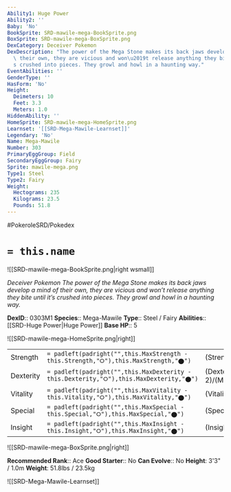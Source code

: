 ```yaml
---
Ability1: Huge Power
Ability2: ''
Baby: 'No'
BookSprite: SRD-mawile-mega-BookSprite.png
BoxSprite: SRD-mawile-mega-BoxSprite.png
DexCategory: Deceiver Pokemon
DexDescription: "The power of the Mega Stone makes its back jaws develop a mind of\
  \ their own, they are vicious and won\u2019t release anything they bite until it\u2019\
  s crushed into pieces. They growl and howl in a haunting way."
EventAbilities: ''
GenderType: ''
HasForm: 'No'
Height:
  Deimeters: 10
  Feet: 3.3
  Meters: 1.0
HiddenAbility: ''
HomeSprite: SRD-mawile-mega-HomeSprite.png
Learnset: '[[SRD-Mega-Mawile-Learnset]]'
Legendary: 'No'
Name: Mega-Mawile
Number: 303
PrimaryEggGroup: Field
SecondaryEggGroup: Fairy
Sprite: mawile-mega.png
Type1: Steel
Type2: Fairy
Weight:
  Hectograms: 235
  Kilograms: 23.5
  Pounds: 51.8
---
```


#PokeroleSRD/Pokedex

# `= this.name`

![[SRD-mawile-mega-BookSprite.png|right wsmall]]

*Deceiver Pokemon*
*The power of the Mega Stone makes its back jaws develop a mind of their own, they are vicious and won’t release anything they bite until it’s crushed into pieces. They growl and howl in a haunting way.*

**DexID**:: 0303M1
**Species**:: Mega-Mawile
**Type**:: Steel / Fairy
**Abilities**:: [[SRD-Huge Power|Huge Power]]
**Base HP**:: 5

![[SRD-mawile-mega-HomeSprite.png|right]]

|           |                                                                                        |                                          |
| --------- | -------------------------------------------------------------------------------------- | ---------------------------------------- |
| Strength  | `= padleft(padright("",this.MaxStrength - this.Strength,"⭘"),this.MaxStrength,"⬤")`    | (Strength::3)/(MaxStrength::6)   |
| Dexterity | `= padleft(padright("",this.MaxDexterity - this.Dexterity,"⭘"),this.MaxDexterity,"⬤")` | (Dexterity:: 2)/(MaxDexterity::4) |
| Vitality  | `= padleft(padright("",this.MaxVitality - this.Vitality,"⭘"),this.MaxVitality,"⬤")`    | (Vitality::3)/(MaxVitality::7)   |
| Special   | `= padleft(padright("",this.MaxSpecial - this.Special,"⭘"),this.MaxSpecial,"⬤")`       | (Special::2)/(MaxSpecial::4)     |
| Insight   | `= padleft(padright("",this.MaxInsight - this.Insight,"⭘"),this.MaxInsight,"⬤")`       | (Insight::3)/(MaxInsight::6)     |

![[SRD-mawile-mega-BoxSprite.png|right]]

**Recommended Rank**:: Ace
**Good Starter**:: No
**Can Evolve**:: No
**Height**: 3'3" / 1.0m
**Weight**: 51.8lbs / 23.5kg

![[SRD-Mega-Mawile-Learnset]]